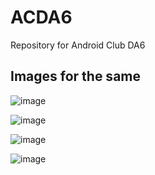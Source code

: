 # ACDA6
Repository for  Android Club DA6

## Images for the same

![image](https://user-images.githubusercontent.com/64751105/168519335-8126d40c-6e3a-4c74-89e3-203972cf666c.png)

![image](https://user-images.githubusercontent.com/64751105/168519398-af5b9d28-3ae8-4ffc-937e-4e671ab80e71.png)

![image](https://user-images.githubusercontent.com/64751105/168519427-d7fbc49b-a8cd-4437-a64b-a7935bd8087a.png)

![image](https://user-images.githubusercontent.com/64751105/168519451-1564dd11-d9ee-439e-b57a-c239f76cc929.png)
